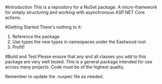 #Introduction 
This is a repository for a NuGet package. A micro-framework for simply structuring and working with asynchronous ASP.NET Core actions.

#Getting Started
There's nothing to it:
1.	Reference the package
2.	Use types the new types in namespaces under the Eastwood root
3.	Profit!

#Build and Test
Please ensure that any and all classes you add to this package are very well tested. This is a general package intended for use across many projects. Code must be of the highest quality. 

Remember to update the .nuspec file as needed.